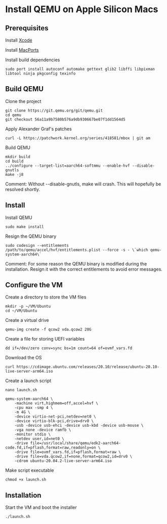 # Install QEMU on Apple Silicon Macs

## Prerequisites
Install [Xcode](https://apps.apple.com/se/app/xcode/id497799835)

Install [MacPorts](https://www.macports.org/install.php)

Install build dependencies
```
sudo port install autoconf automake gettext glib2 libffi libpixman libtool ninja pkgconfig texinfo
```

## Build QEMU
Clone the project
```
git clone https://git.qemu.org/git/qemu.git
cd qemu
git checkout 56a11a9b7580b576a9db930667be07f1dd1564d5
```

Apply Alexander Graf's patches
```
curl -L https://patchwork.kernel.org/series/418581/mbox | git am
```

Build QEMU
```
mkdir build
cd build
../configure --target-list=aarch64-softmmu --enable-hvf --disable-gnutls
make -j8
```
Comment: Without --disable-gnutls, make will crash. This will hopefully be resolved shortly.


## Install
Install QEMU
```
sudo make install
```

Resign the QEMU binary
```
sudo codesign --entitlements /path/to/qemu/accel/hvf/entitlements.plist --force -s - \`which qemu-system-aarch64\`
```
Comment: For some reason the QEMU binary is modified during the installation. Resign it with the correct entitlements to avoid error messages.


## Configure the VM
Create a directory to store the VM files
```
mkdir -p ~/VM/Ubuntu
cd ~/VM/Ubuntu
```

Create a virtual drive
```
qemu-img create -f qcow2 vda.qcow2 20G
```

Create a file for storing UEFI variables
```
dd if=/dev/zero conv=sync bs=1m count=64 of=ovmf_vars.fd
```

Download the OS
```
curl https://cdimage.ubuntu.com/releases/20.10/release/ubuntu-20.10-live-server-arm64.iso
```

Create a launch script
```
nano launch.sh
```

```
qemu-system-aarch64 \
    -machine virt,highmem=off,accel=hvf \
    -cpu max -smp 4 \
    -m 4G \
    -device virtio-net-pci,netdev=net0 \
    -device virtio-blk-pci,drive=drv0 \
    -usb -device usb-ehci -device usb-kbd -device usb-mouse \
    -vga none -device ramfb \
    -monitor stdio \
    -netdev user,id=net0 \
    -drive file=/usr/local/share/qemu/edk2-aarch64-code.fd,if=pflash,format=raw,readonly=on \
    -drive file=ovmf_vars.fd,if=pflash,format=raw \
    -drive file=vda.qcow2,if=none,format=qcow2,id=drv0 \
    -cdrom ubuntu-20.04.2-live-server-arm64.iso
```

Make script executable
```
chmod +x launch.sh
```

## Installation
Start the VM and boot the installer
```
./launch.sh
```